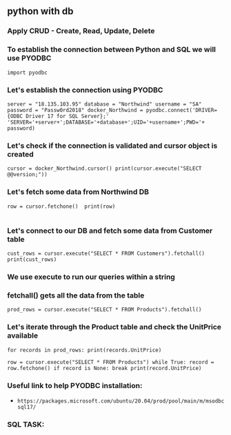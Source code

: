 ## python with db
### Apply CRUD - Create, Read, Update, Delete


### To establish the connection between Python and SQL we will use PYODBC
`import pyodbc`

### Let's establish the connection using PYODBC
`server = "18.135.103.95"
database = "Northwind"
username = "SA"
password = "Passw0rd2018"
docker_Northwind = pyodbc.connect('DRIVER={ODBC Driver 17 for SQL Server};'
                                  'SERVER='+server+';DATABASE='+database+';UID='+username+';PWD='+ password)
`
### Let's check if the connection is validated and cursor object is created
`cursor = docker_Northwind.cursor()
print(cursor.execute("SELECT @@version;"))`


### Let's fetch some data from Northwind DB
`row = cursor.fetchone() 
print(row)`
#
### Let's connect to our DB and fetch some data from Customer table
`cust_rows = cursor.execute("SELECT * FROM Customers").fetchall()
print(cust_rows)`
### We use execute to run our queries within a string
### fetchall() gets all the data from the table

`prod_rows = cursor.execute("SELECT * FROM Products").fetchall()`
### Let's iterate through the Product table and check the UnitPrice available
 `for records in prod_rows:
    print(records.UnitPrice)`

`row = cursor.execute("SELECT * FROM Products")
while True:
    record = row.fetchone()
    if record is None:
        break
    print(record.UnitPrice)`

### Useful link to help PYODBC installation:
- `https://packages.microsoft.com/ubuntu/20.04/prod/pool/main/m/msodbcsql17/`
### SQL TASK:



